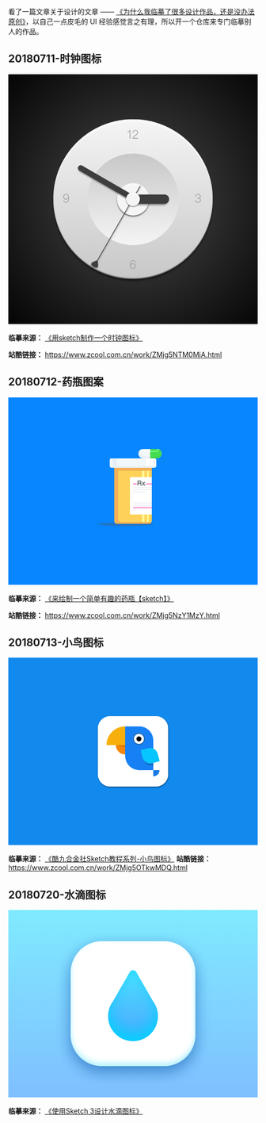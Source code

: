 看了一篇文章关于设计的文章 —— [《为什么我临摹了很多设计作品，还是没办法原创》](https://www.uisdc.com/copy-not-lead-to-original#loopNav)，以自己一点皮毛的 UI 经验感觉言之有理，所以开一个仓库来专门临摹别人的作品。



## 20180711-时钟图标

![时钟图标](images/20180711-时钟图标.png)

**临摹来源：** [《用sketch制作一个时钟图标》](http://www.ui.cn/detail/102863.html)

**站酷链接：** https://www.zcool.com.cn/work/ZMjg5NTM0MjA.html



## 20180712-药瓶图案

![药瓶图案](images/20180712-药瓶图案.png)

**临摹来源：** [《来绘制一个简单有趣的药瓶【sketch】》](http://www.xueui.cn/tutorials/sketch-interesting-bottle.html)

**站酷链接：** https://www.zcool.com.cn/work/ZMjg5NzY1MzY.html



## 20180713-小鸟图标

![](images/20180713-小鸟图标.png)

**临摹来源：** [《酷九合金社Sketch教程系列-小鸟图标》](https://www.zcool.com.cn/article/ZODU0MzY.html)
**站酷链接：** https://www.zcool.com.cn/work/ZMjg5OTkwMDQ.html




## 20180720-水滴图标

![水滴图标](images/20180720-水滴图标.png)

**临摹来源：** [《使用Sketch 3设计水滴图标》](http://www.ui.cn/detail/34282.html)